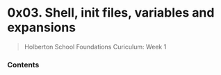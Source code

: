 # 0x03. Shell, init files, variables and expansions
> Holberton School Foundations Curiculum: Week 1

### Contents
